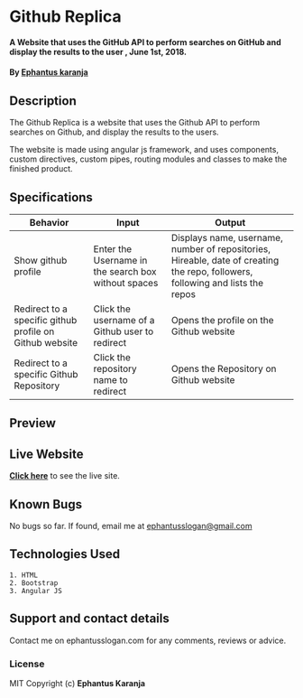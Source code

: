 # Github Replica
#### A Website that uses the GitHub API to perform searches on GitHub and display the results to the user , June 1st, 2018.
#### By **[Ephantus karanja](https://github.com/ephantuskaranja)**

## Description
The Github Replica is a website that uses the Github API to perform searches on Github, and display the results to the users.

The website is made using angular js framework, and uses components, custom directives, custom pipes, routing modules and classes to make the finished product.

## Specifications
| Behavior                  | Input                     | Output                    |
| ------------------------- | ------------------------- | ------------------------- |
| Show github profile | Enter the Username in the search box without spaces | Displays name, username, number of repositories, Hireable, date of creating the repo, followers, following and lists the repos  |
| Redirect to a specific github profile on Github website | Click the username of a Github user to redirect | Opens the profile on the Github website |
| Redirect to a specific Github Repository | Click the repository name to redirect | Opens the Repository on Github website |

## Preview
## Live Website
**[Click here](https://ephantuskaranja.github.io/Github-search-angular/)** to see the live site.

## Known Bugs
No bugs so far. If found, email me at ephantusslogan@gmail.com

## Technologies Used
    1. HTML
    2. Bootstrap
    3. Angular JS

## Support and contact details
Contact me on ephantusslogan.com for any comments, reviews or advice.

### License
MIT
Copyright (c) **Ephantus Karanja**
